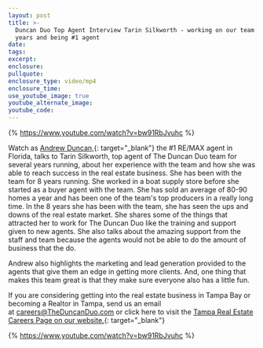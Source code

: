 ```yaml
---
layout: post
title: >-
  Duncan Duo Top Agent Interview Tarin Silkworth - working on our team for 8
  years and being #1 agent
date:
tags:
excerpt:
enclosure:
pullquote:
enclosure_type: video/mp4
enclosure_time:
use_youtube_image: true
youtube_alternate_image:
youtube_code:
---
```


{%&nbsp;<a target="_blank" href="https://www.youtube.com/watch?v=bw91RbJvuhc">https://www.youtube.com/watch?v=bw91RbJvuhc</a> %}

Watch as&nbsp;[Andrew Duncan,](http://www.theduncanduo.com/){: target="_blank"}&nbsp;the \#1 RE/MAX agent in Florida, talks to Tarin Silkworth, top agent of The Duncan Duo team for several years running, about her experience with the team and how she was able to reach success in the real estate business. She has been with the team for 8 years running. She worked in a boat supply store before she started as a buyer agent with the team. She has sold an average of 80-90 homes a year and has been one of the team's top producers in a really long time. In the 8 years she has been with the team, she has seen the ups and downs of the real estate market. She shares some of the things that attracted her to work for The Duncan Duo like the training and support given to new agents. She also talks about the amazing support from the staff and team because the agents would not be able to do the amount of business that the do.

Andrew also highlights the marketing and lead generation provided to the agents that give them an edge in getting more clients. And, one thing that makes this team great is that they make sure everyone also has a little fun.&nbsp;

If you are considering getting into the real estate business in Tampa Bay or becoming a Realtor in Tampa, send us an email at&nbsp;[careers@TheDuncanDuo.com](mailto:careers@TheDuncanDuo.com)&nbsp;or click here to visit the&nbsp;[Tampa Real Estate Careers Page on our website.](http://www.theduncanduo.com/custompages_reports/real_estate_career.htm){: target="_blank"}&nbsp;

{% <a target="_blank" href="https://www.youtube.com/watch?v=bw91RbJvuhc">https://www.youtube.com/watch?v=bw91RbJvuhc</a> %}